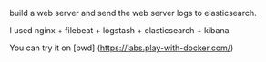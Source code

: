 build a web server and send the web server logs to elasticsearch.

I used nginx + filebeat + logstash + elasticsearch + kibana

You can try it on [pwd] (https://labs.play-with-docker.com/)
